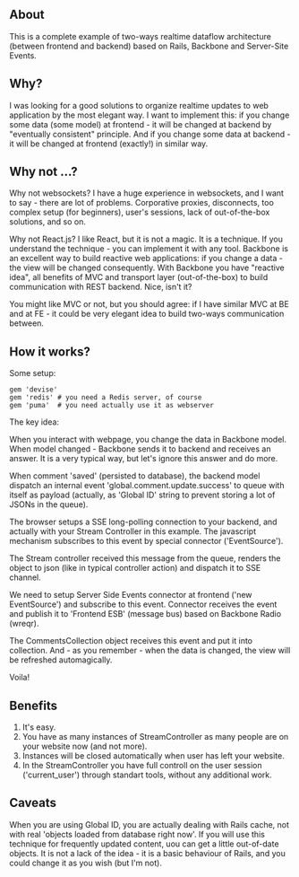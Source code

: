 About
-----

This is a complete example of two-ways realtime dataflow architecture (between frontend and backend) based on Rails, Backbone and Server-Site Events.

Why?
----

I was looking for a good solutions to organize realtime updates to web application by the most elegant way. I want to implement this: if you change some data (some model) at frontend - it will be changed at backend by "eventually consistent" principle. And if you change some data at backend - it will be changed at frontend (exactly!) in similar way.

Why not ...?
------------

Why not websockets? I have a huge experience in websockets, and I want to say - there are lot of problems. Corporative proxies, disconnects, too complex setup (for beginners), user's sessions, lack of out-of-the-box solutions, and so on.

Why not React.js? I like React, but it is not a magic. It is a technique. If you understand the technique - you can implement it with any tool. Backbone is an excellent way to build reactive web applications: if you change a data - the view will be changed consequently. With Backbone you have "reactive idea", all benefits of MVC and transport layer (out-of-the-box) to build communication with REST backend. Nice, isn't it?

You might like MVC or not, but you should agree: if I have similar MVC at BE and at FE - it could be very elegant idea to build two-ways communication between.

How it works?
-------------

Some setup:

    gem 'devise'
    gem 'redis' # you need a Redis server, of course
    gem 'puma'  # you need actually use it as webserver

The key idea:

When you interact with webpage, you change the data in Backbone model. When model changed - Backbone sends it to backend and receives an answer. It is a very typical way, but let's ignore this answer and do more.

When comment 'saved' (persisted to database), the backend model dispatch an internal event 'global.comment.update.success' to queue with itself as payload (actually, as 'Global ID' string to prevent storing a lot of JSONs in the queue).

The browser setups a SSE long-polling connection to your backend, and actually with your Stream Controller in this example. The javascript mechanism subscribes to this event by special connector ('EventSource').

The Stream controller received this message from the queue, renders the object to json (like in typical controller action) and dispatch it to SSE channel.

We need to setup Server Side Events connector at frontend ('new EventSource') and subscribe to this event. Connector receives the event and publish it to 'Frontend ESB' (message bus) based on Backbone Radio (wreqr).

The CommentsCollection object receives this event and put it into collection. And - as you remember - when the data is changed, the view will be refreshed automagically.

Voila!

Benefits
--------

1. It's easy.
2. You have as many instances of StreamController as many people are on your website now (and not more).
3. Instances will be closed automatically when user has left your website.
4. In the StreamController you have full controll on the user session ('current_user') through standart tools, without any additional work.

Caveats
-------

When you are using Global ID, you are actually dealing with Rails cache, not with real 'objects loaded from database right now'. If you will use this technique for frequently updated content, uou can get a little out-of-date objects. It is not a lack of the idea - it is a basic behaviour of Rails, and you could change it as you wish (but I'm not).

